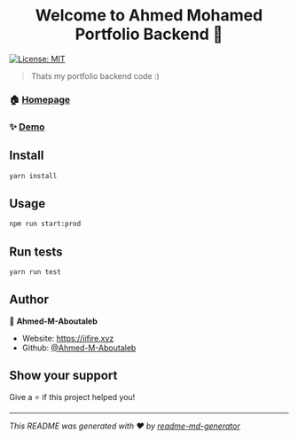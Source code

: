 <h1 align="center">Welcome to Ahmed Mohamed Portfolio Backend 👋</h1>
<p>
  <a href="#" target="_blank">
    <img alt="License: MIT" src="https://img.shields.io/badge/License-MIT-yellow.svg" />
  </a>
</p>

> Thats my portfolio backend code :)

### 🏠 [Homepage](https://github.com/Ahmed-M-Aboutaleb/My-Portfolio-BackEnd)

### ✨ [Demo](https://api.iifire.xyz)

## Install

```sh
yarn install
```

## Usage

```sh
npm run start:prod
```

## Run tests

```sh
yarn run test
```

## Author

👤 **Ahmed-M-Aboutaleb**

* Website: https://iifire.xyz
* Github: [@Ahmed-M-Aboutaleb](https://github.com/Ahmed-M-Aboutaleb)

## Show your support

Give a ⭐️ if this project helped you!

***
_This README was generated with ❤️ by [readme-md-generator](https://github.com/kefranabg/readme-md-generator)_